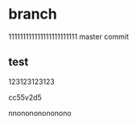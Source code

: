 # branch
111111111111111111111111
master
commit


## test


123123123123

cc55v2d5

nnonononononono

